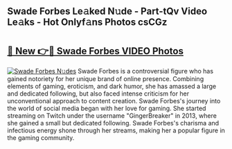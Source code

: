 ## Swade Forbes Le𝚊ked N𝚞de - Part-tQv Video Le𝚊ks - Hot Onlyf𝚊ns Photos csCGz

# <h2><a href="http://ab2660.deff.icu/?id=Swade+Forbes">🔗 New 👉🔴 Swade Forbes VIDEO Photos</a></h2>

[![Swade Forbes N𝚞des](https://i.imgur.com/rIISA9y.gif)](http://ab2660.deff.icu/?id=Swade+Forbes)
Swade Forbes is a controversial figure who has gained notoriety for her unique brand of online presence. Combining elements of gaming, eroticism, and dark humor, she has amassed a large and dedicated following, but also faced intense criticism for her unconventional approach to content creation. Swade Forbes's journey into the world of social media began with her love for gaming. She started streaming on Twitch under the username "GingerBreaker" in 2013, where she gained a small but dedicated following. Swade Forbes's charisma and infectious energy shone through her streams, making her a popular figure in the gaming community.
